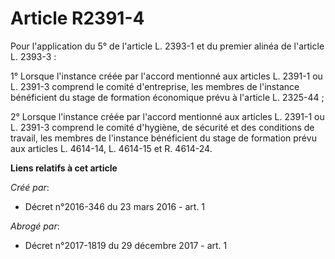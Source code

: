 # Article R2391-4

Pour l'application du 5° de l'article L. 2393-1 et du premier alinéa de l'article L. 2393-3 : 

1° Lorsque l'instance créée par l'accord mentionné aux articles L. 2391-1 ou L. 2391-3 comprend le comité d'entreprise, les
membres de l'instance bénéficient du stage de formation économique prévu à l'article L. 2325-44 ; 

2° Lorsque l'instance créée par l'accord mentionné aux articles L. 2391-1 ou L. 2391-3 comprend le comité d'hygiène, de
sécurité et des conditions de travail, les membres de l'instance bénéficient du stage de formation prévu aux articles L.
4614-14, L. 4614-15 et R. 4614-24.

**Liens relatifs à cet article**

_Créé par_:

  - Décret n°2016-346 du 23 mars 2016 - art. 1

_Abrogé par_:

  - Décret n°2017-1819 du 29 décembre 2017 - art. 1
